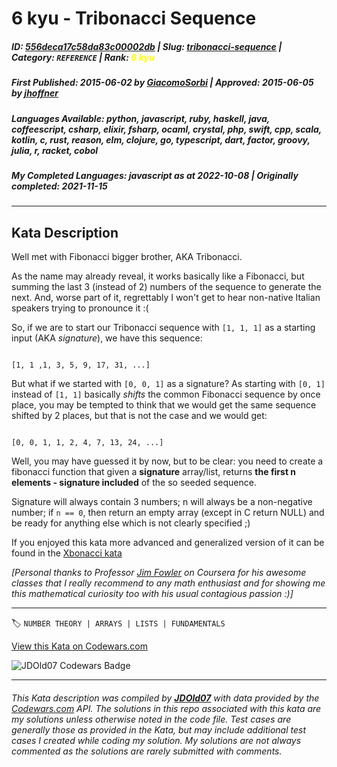 # 6 kyu - Tribonacci Sequence

##### **ID**: [556deca17c58da83c00002db](https://www.codewars.com/kata/556deca17c58da83c00002db) | **Slug**: [tribonacci-sequence](https://www.codewars.com/kata/556deca17c58da83c00002db) | **Category**: `REFERENCE` | **Rank**: <span style="color:yellow">6 kyu</span>

##### **First Published**: 2015-06-02 ***by*** [GiacomoSorbi](https://www.codewars.com/users/GiacomoSorbi) | **Approved**: 2015-06-05 ***by*** [jhoffner](https://www.codewars.com/users/jhoffner)

##### **Languages Available**: python, javascript, ruby, haskell, java, coffeescript, csharp, elixir, fsharp, ocaml, crystal, php, swift, cpp, scala, kotlin, c, rust, reason, elm, clojure, go, typescript, dart, factor, groovy, julia, r, racket, cobol

##### **My Completed Languages**: javascript ***as at*** 2022-10-08 | **Originally completed**: 2021-11-15

---

## Kata Description


Well met with Fibonacci bigger brother, AKA Tribonacci.



As the name may already reveal, it works basically like a Fibonacci, but summing the last 3 (instead of 2) numbers of the sequence to generate the next. And, worse part of it, regrettably I won't get to hear non-native Italian speakers trying to pronounce it :(



So, if we are to start our Tribonacci sequence with `[1, 1, 1]` as a starting input (AKA *signature*), we have this sequence:



```

[1, 1 ,1, 3, 5, 9, 17, 31, ...]

```



But what if we started with `[0, 0, 1]` as a signature? As starting with `[0, 1]` instead of `[1, 1]` basically *shifts* the common Fibonacci sequence by once place, you may be tempted to think that we would get the same sequence shifted by 2 places, but that is not the case and we would get:



```

[0, 0, 1, 1, 2, 4, 7, 13, 24, ...]

```



Well, you may have guessed it by now, but to be clear: you need to create a fibonacci function that given a **signature** array/list, returns **the first n elements - signature included** of the so seeded sequence.



Signature will always contain 3 numbers; n will always be a non-negative number; if `n == 0`, then return an empty array (except in C return NULL) and be ready for anything else which is not clearly specified ;)



If you enjoyed this kata more advanced and generalized version of it can be found in the <a href="http://www.codewars.com/kata/fibonacci-tribonacci-and-friends"  target="_blank" title="Xbonacci sequence">Xbonacci kata</a>



*[Personal thanks to Professor <a href="https://www.coursera.org/instructor/jimfowler" target="_blank" title="Jim Fowler">Jim Fowler</a> on Coursera for his awesome classes that I really recommend to any math enthusiast and for showing me this mathematical curiosity too with his usual contagious passion :)]*

---


🏷 `NUMBER THEORY | ARRAYS | LISTS | FUNDAMENTALS`


[View this Kata on Codewars.com](https://www.codewars.com/kata/556deca17c58da83c00002db)

![](https://www.codewars.com/users/jdold07/badges/large "JDOld07 Codewars Badge")

---

###### *This Kata description was compiled by [**JDOld07**](https://tpstech.dev) with data provided by the [Codewars.com](https://www.codewars.com) API.  The solutions in this repo associated with this kata are my solutions unless otherwise noted in the code file.  Test cases are generally those as provided in the Kata, but may include additional test cases I created while coding my solution.  My solutions are not always commented as the solutions are rarely submitted with comments.*
